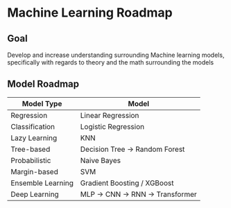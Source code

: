 # Machine Learning Roadmap

## Goal
Develop and increase understanding surrounding Machine learning models, specifically with regards to theory and the math surrounding the models

## Model Roadmap

| Model Type        | Model             | 
| ----------------- | ----------------------------- | 
| Regression        | Linear Regression             | 
| Classification    | Logistic Regression           | 
| Lazy Learning     | KNN                           | 
| Tree-based        | Decision Tree → Random Forest | 
| Probabilistic     | Naive Bayes                   | 
| Margin-based      | SVM                           | 
| Ensemble Learning | Gradient Boosting / XGBoost   | 
| Deep Learning     | MLP → CNN → RNN → Transformer |

